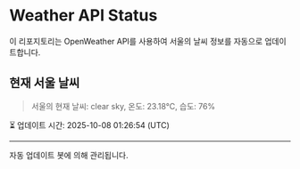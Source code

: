 
# Weather API Status

이 리포지토리는 OpenWeather API를 사용하여 서울의 날씨 정보를 자동으로 업데이트합니다.

## 현재 서울 날씨
> 서울의 현재 날씨: clear sky, 온도: 23.18°C, 습도: 76%

⏳ 업데이트 시간: 2025-10-08 01:26:54 (UTC)

---
자동 업데이트 봇에 의해 관리됩니다.
